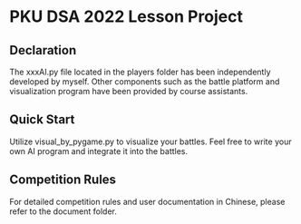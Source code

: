 # PKU DSA 2022 Lesson Project

## Declaration
The xxxAI.py file located in the players folder has been independently developed by myself. Other components such as the battle platform and visualization program have been provided by course assistants.

## Quick Start
Utilize visual_by_pygame.py to visualize your battles. Feel free to write your own AI program and integrate it into the battles.

## Competition Rules
For detailed competition rules and user documentation in Chinese, please refer to the document folder.